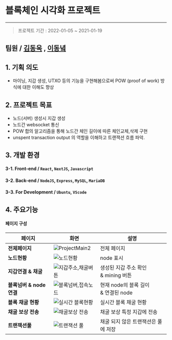 # 블록체인 시각화 프로젝트
---
> 프로젝트 기간 : 2022-01-05 ~ 2021-01-19

## 팀원 / [김동욱](https://github.com/pier101) , [이동녘](https://github.com/dongnycklee)
 
## 1. 기획 의도
 - 마이닝, 지갑 생성, UTXO 등의 기능을 구현해봄으로써 POW (proof of work) 방식에 대한 이해도 향상

## 2. 프로젝트 목표
 - 노드(서버) 생성시 지갑 생성
 - 노드간 websocket 통신
 - POW 합의 알고리즘을 통해 노드간 체인 길이에 따른 체인교체,삭제 구현
 - unspent transaction output 의 역할을 이해하고 트랜잭션 흐름 파악.

## 3. 개발 환경
  #### 3-1. Front-end / `React`, `NextJS`, `Javascript`
  #### 3-2. Back-end / `NodeJS`, `Express`, `MySQL`, `MariaDB`
  #### 3-3. For Development / `Ubuntu`, `VScode`


## 4. 주요기능
#### 페이지 구성
| 페이지 | 화면 | 설명 |
| --- | --- | --- |
| **전체페이지** | ![ProjectMain2](https://user-images.githubusercontent.com/85658044/167235863-14d5a000-e8ad-4271-b38a-b03eda416bc7.png) | 전체 페이지 |
| **노드현황** | ![노드현황](https://user-images.githubusercontent.com/85658044/167235913-5b4f903a-c683-4115-94fd-10e3a394dbdf.png) | node 표시 |
| **지갑연결 & 채굴** | ![지갑주소,채굴버튼](https://user-images.githubusercontent.com/85658044/167235953-f4a71703-27e9-4761-8761-f46d091640cd.png) | 생성된 지갑 주소 확인 <br/> & mining 버튼 |
| **블록넘버 & node 연결** | ![블록넘버,접속노드](https://user-images.githubusercontent.com/85658044/167235936-7233a774-e4e3-4b89-9533-d54bbcfbfec1.png) | 현재 node의 블록 길이 <br/> & 연결된 node |
| **블록 채굴 현황** |![실시간 블록현황](https://user-images.githubusercontent.com/85658044/167235944-0a92a0ff-e525-4498-b97e-9b1711fa7e7c.png) |실시간 블록 채굴 현황
| **채굴 보상 전송** | ![채굴보상 전송](https://user-images.githubusercontent.com/85658044/167236175-810f9c8e-5c5f-43f2-8945-cb324d6fb11c.png) | 채굴 보상 특정 지갑에 전송 |
| **트랜잭션풀** | ![트랜잭션 풀](https://user-images.githubusercontent.com/85658044/167235959-4aaa369d-daa1-48fb-9096-362916b90af9.png) | 채굴 되지 않은 트랜잭션은 풀에 저장 |
